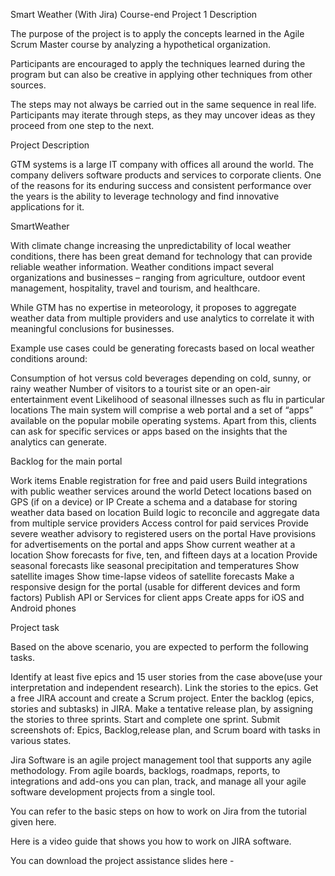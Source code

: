 Smart Weather (With Jira)
Course-end Project 1
Description

The purpose of the project is to apply the concepts learned in the Agile Scrum Master course by analyzing a hypothetical organization.

Participants are encouraged to apply the techniques learned during the program but can also be creative in applying other techniques from other sources.

The steps may not always be carried out in the same sequence in real life. Participants may iterate through steps, as they may uncover ideas as they proceed from one step to the next.

 

Project Description

GTM systems is a large IT company with offices all around the world. The company delivers software products and services to corporate clients. One of the reasons for its enduring success and consistent performance over the years is the ability to leverage technology and find innovative applications for it.

 

SmartWeather

With climate change increasing the unpredictability of local weather conditions, there has been great demand for technology that can provide reliable weather information. Weather conditions impact several organizations and businesses – ranging from agriculture, outdoor event management, hospitality, travel and tourism, and healthcare.

While GTM has no expertise in meteorology, it proposes to aggregate weather data from multiple providers and use analytics to correlate it with meaningful conclusions for businesses.

Example use cases could be generating forecasts based on local weather conditions around:

Consumption of hot versus cold beverages depending on cold, sunny, or rainy weather
Number of visitors to a tourist site or an open-air entertainment event
Likelihood of seasonal illnesses such as flu in particular locations
The main system will comprise a web portal and a set of “apps” available on the popular mobile operating systems. Apart from this, clients can ask for specific services or apps based on the insights that the analytics can generate.

 

Backlog for the main portal

Work items
Enable registration for free and paid users
Build integrations with public weather services around the world
Detect locations based on GPS (if on a device) or IP
Create a schema and a database for storing weather data based on location
Build logic to reconcile and aggregate data from multiple service providers
Access control for paid services
Provide severe weather advisory to registered users on the portal
Have provisions for advertisements on the portal and apps
Show current weather at a location
Show forecasts for five, ten, and fifteen days at a location
Provide seasonal forecasts like seasonal precipitation and temperatures
Show satellite images
Show time-lapse videos of satellite forecasts
Make a responsive design for the portal (usable for different devices and form factors)
Publish API or Services for client apps
Create apps for iOS and Android phones
 

Project task

Based on the above scenario, you are expected to perform the following tasks.

Identify at least five epics and 15 user stories from the case above(use your interpretation and independent research). Link the stories to the epics.
Get a free JIRA account and create a Scrum project.
Enter the backlog (epics, stories and subtasks) in JIRA.
Make a tentative release plan, by assigning the stories to three sprints.
Start and complete one sprint.
Submit screenshots of: Epics, Backlog,release plan, and Scrum board with tasks in various states.
 

 

Jira Software is an agile project management tool that supports any agile methodology. From agile boards, backlogs, roadmaps, reports, to integrations and add-ons you can plan, track, and manage all your agile software development projects from a single tool.

 

You can refer to the basic steps on how to work on Jira from the tutorial given here.

 

Here is a video guide that shows you how to work on JIRA software.

You can download the project assistance slides here - 
